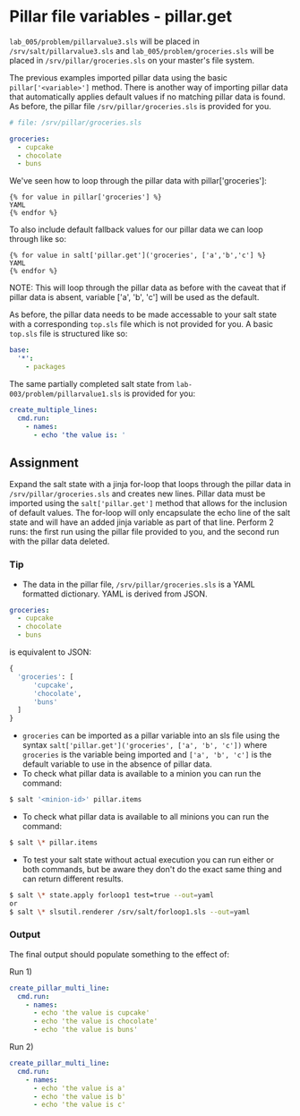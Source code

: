 # Pillar file variables - pillar.get
`lab_005/problem/pillarvalue3.sls` will be placed in `/srv/salt/pillarvalue3.sls` and `lab_005/problem/groceries.sls` will be placed in `/srv/pillar/groceries.sls` on your master's file system. 

The previous examples imported pillar data using the basic `pillar['<variable>']` method. There is another way of importing pillar data that automatically applies default values if no matching pillar data is found. As before, the pillar file `/srv/pillar/groceries.sls` is provided for you.
```YAML
# file: /srv/pillar/groceries.sls

groceries:
  - cupcake
  - chocolate
  - buns
```
We've seen how to loop through the pillar data with pillar['groceries']:
```JINJA
{% for value in pillar['groceries'] %}
YAML
{% endfor %}
```
To also include default fallback values for our pillar data we can loop through like so:
```JINJA
{% for value in salt['pillar.get']('groceries', ['a','b','c'] %}
YAML
{% endfor %}
```
NOTE: This will loop through the pillar data as before with the caveat that if pillar data is absent, variable ['a', 'b', 'c'] will be used as the default. 

As before, the pillar data needs to be made accessable to your salt state with a corresponding `top.sls` file which is not provided for you. A basic `top.sls` file is structured like so:
```YAML
base:
  '*':
    - packages
```
The same partially completed salt state from `lab-003/problem/pillarvalue1.sls` is provided for you:
```YAML
create_multiple_lines:
  cmd.run:
    - names:
      - echo 'the value is: '
```

## Assignment
Expand the salt state with a jinja for-loop that loops through the pillar data in `/srv/pillar/groceries.sls` and creates new lines. Pillar data must be imported using the `salt['pillar.get']` method that allows for the inclusion of default values. The for-loop will only encapsulate the echo line of the salt state and will have an added jinja variable as part of that line. Perform 2 runs: the first run using the pillar file provided to you, and the second run with the pillar data deleted. 


### Tip
- The data in the pillar file, `/srv/pillar/groceries.sls` is a YAML formatted dictionary. YAML is derived from JSON.
```YAML
groceries:
  - cupcake
  - chocolate
  - buns
```
is equivalent to JSON:
```PYTHON
{
  'groceries': [
      'cupcake',
      'chocolate',
      'buns'
  ]
}
```
- `groceries` can be imported as a pillar variable into an sls file using the syntax `salt['pillar.get']('groceries', ['a', 'b', 'c'])` where `groceries` is the variable being imported and `['a', 'b', 'c']` is the default variable to use in the absence of pillar data.
- To check what pillar data is available to a minion you can run the command:
```BASH
$ salt '<minion-id>' pillar.items
```
- To check what pillar data is available to all minions you can run the command:
```BASH
$ salt \* pillar.items
```
- To test your salt state without actual execution you can run either or both commands, but be aware they don't do the exact same thing and can return different results.
```BASH
$ salt \* state.apply forloop1 test=true --out=yaml
or
$ salt \* slsutil.renderer /srv/salt/forloop1.sls --out=yaml
```

### Output
The final output should populate something to the effect of:

Run 1)
```YAML
create_pillar_multi_line:
  cmd.run:
    - names:
      - echo 'the value is cupcake'
      - echo 'the value is chocolate'
      - echo 'the value is buns'
```

Run 2) 
```YAML
create_pillar_multi_line:
  cmd.run:
    - names:
      - echo 'the value is a'
      - echo 'the value is b'
      - echo 'the value is c'
```
